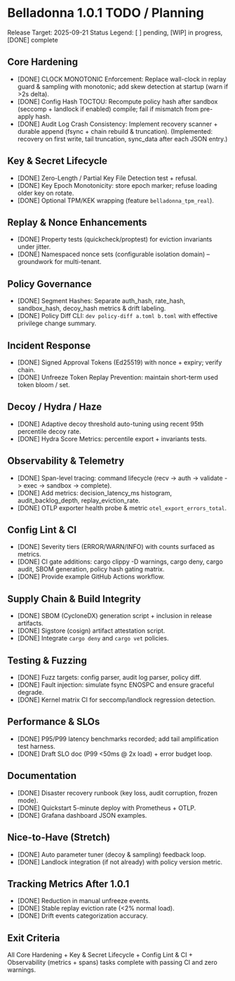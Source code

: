 # Belladonna 1.0.1 TODO / Planning

Release Target: 2025-09-21
Status Legend: [ ] pending, [WIP] in progress, [DONE] complete

## Core Hardening
- [DONE] CLOCK MONOTONIC Enforcement: Replace wall-clock in replay guard & sampling with monotonic; add skew detection at startup (warn if >2s delta).
- [DONE] Config Hash TOCTOU: Recompute policy hash after sandbox (seccomp + landlock if enabled) compile; fail if mismatch from pre-apply hash.
- [DONE] Audit Log Crash Consistency: Implement recovery scanner + durable append (fsync + chain rebuild & truncation). (Implemented: recovery on first write, tail truncation, sync_data after each JSON entry.)

## Key & Secret Lifecycle
- [DONE] Zero-Length / Partial Key File Detection test + refusal.
- [DONE] Key Epoch Monotonicity: store epoch marker; refuse loading older key on rotate.
- [DONE] Optional TPM/KEK wrapping (feature `belladonna_tpm_real`).

## Replay & Nonce Enhancements
- [DONE] Property tests (quickcheck/proptest) for eviction invariants under jitter.
- [DONE] Namespaced nonce sets (configurable isolation domain) – groundwork for multi-tenant.

## Policy Governance
- [DONE] Segment Hashes: Separate auth_hash, rate_hash, sandbox_hash, decoy_hash metrics & drift labeling.
- [DONE] Policy Diff CLI: `dev policy-diff a.toml b.toml` with effective privilege change summary.

## Incident Response
- [DONE] Signed Approval Tokens (Ed25519) with nonce + expiry; verify chain.
- [DONE] Unfreeze Token Replay Prevention: maintain short-term used token bloom / set.

## Decoy / Hydra / Haze
- [DONE] Adaptive decoy threshold auto-tuning using recent 95th percentile decoy rate.
- [DONE] Hydra Score Metrics: percentile export + invariants tests.

## Observability & Telemetry
- [DONE] Span-level tracing: command lifecycle (recv -> auth -> validate -> exec -> sandbox -> complete).
- [DONE] Add metrics: decision_latency_ms histogram, audit_backlog_depth, replay_eviction_rate.
- [DONE] OTLP exporter health probe & metric `otel_export_errors_total`.

## Config Lint & CI
- [DONE] Severity tiers (ERROR/WARN/INFO) with counts surfaced as metrics.
- [DONE] CI gate additions: cargo clippy -D warnings, cargo deny, cargo audit, SBOM generation, policy hash gating matrix.
- [DONE] Provide example GitHub Actions workflow.

## Supply Chain & Build Integrity
- [DONE] SBOM (CycloneDX) generation script + inclusion in release artifacts.
- [DONE] Sigstore (cosign) artifact attestation script.
- [DONE] Integrate `cargo deny` and `cargo vet` policies.

## Testing & Fuzzing
- [DONE] Fuzz targets: config parser, audit log parser, policy diff.
- [DONE] Fault injection: simulate fsync ENOSPC and ensure graceful degrade.
- [DONE] Kernel matrix CI for seccomp/landlock regression detection.

## Performance & SLOs
- [DONE] P95/P99 latency benchmarks recorded; add tail amplification test harness.
- [DONE] Draft SLO doc (P99 <50ms @ 2x load) + error budget loop.

## Documentation
- [DONE] Disaster recovery runbook (key loss, audit corruption, frozen mode).
- [DONE] Quickstart 5-minute deploy with Prometheus + OTLP.
- [DONE] Grafana dashboard JSON examples.

## Nice-to-Have (Stretch)
- [DONE] Auto parameter tuner (decoy & sampling) feedback loop.
- [DONE] Landlock integration (if not already) with policy version metric.

## Tracking Metrics After 1.0.1
- [DONE] Reduction in manual unfreeze events.
- [DONE] Stable replay eviction rate (<2% normal load).
- [DONE] Drift events categorization accuracy.

## Exit Criteria
All Core Hardening + Key & Secret Lifecycle + Config Lint & CI + Observability (metrics + spans) tasks complete with passing CI and zero warnings.
